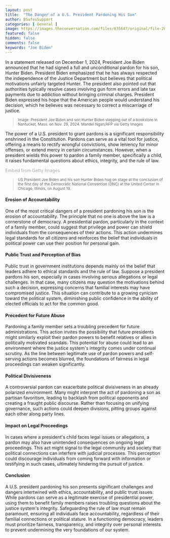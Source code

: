 ```yaml
---
layout: post
title:  "The Danger of a U.S. President Pardoning His Son"
author: BSafesSupport
categories: [ General ]
image: https://images.theconversation.com/files/635647/original/file-20241202-19-m9irj4.jpg
featured: false 
hidden: false
comments: false
keywords: "Joe Biden"
---
```


In a statement released on December 1, 2024, President Joe Biden announced that he had signed a full and unconditional pardon for his son, Hunter Biden. President Biden emphasized that he has always respected the independence of the Justice Department but believes that political motivations unfairly targeted Hunter. The president also pointed out that authorities typically resolve cases involving gun form errors and late tax payments due to addiction without bringing criminal charges. President Biden expressed his hope that the American people would understand his decision, which he believes was necessary to correct a miscarriage of justice.

> <sup>Image: President Joe Biden and son Hunter Biden stepping out of a bookstore in Nantucket, Mass. on Nov. 29, 2024. Mandel Ngan/AFP via Getty Images</sup>

The power of a U.S. president to grant pardons is a significant responsibility enshrined in the Constitution. Pardons can serve as a vital tool for justice, offering a means to rectify wrongful convictions, show leniency for minor offenses, or extend mercy in certain circumstances. However, when a president wields this power to pardon a family member, specifically a child, it raises fundamental questions about ethics, integrity, and the rule of law.

<a id='RIaVtuerTNBCe44EuAWIdg' class='gie-single' href='http://www.gettyimages.com/detail/2166809592' target='_blank' style='color:#a7a7a7;text-decoration:none;font-weight:normal !important;border:none;display:inline-block;'>Embed from Getty Images</a><script>window.gie=window.gie||function(c){(gie.q=gie.q||[]).push(c)};gie(function(){gie.widgets.load({id:'RIaVtuerTNBCe44EuAWIdg',sig:'wZi6_ixEEwHYKecjmQyyrqBXEN9M1dH-xJkxmTqR5Rw=',w:'594px',h:'402px',items:'2166809592',caption: true ,tld:'com',is360: false })});</script><script src='//embed-cdn.gettyimages.com/widgets.js' charset='utf-8' async></script>

> <sup>US President Joe Biden and his son Hunter Biden hug on stage at the conclusion of the first day of the Democratic National Convention (DNC) at the United Center in Chicago, Illinois, on August 19.</sup>

#### Erosion of Accountability

One of the most critical dangers of a president pardoning his son is the erosion of accountability. The principle that no one is above the law is a cornerstone of democracy. A presidential pardon, particularly in the context of a family member, could suggest that privilege and power can shield individuals from the consequences of their actions. This action undermines legal standards for all citizens and reinforces the belief that individuals in political power can use their position for personal gain.

#### Public Trust and Perception of Bias

Public trust in government institutions depends mainly on the belief that leaders adhere to ethical standards and the rule of law. Suppose a president pardons his son, especially in cases involving serious allegations or legal challenges. In that case, many citizens may question the motivations behind such a decision, expressing concerns that familial interests may have compromised justice. This situation can contribute to a growing cynicism toward the political system, diminishing public confidence in the ability of elected officials to act for the common good.

#### Precedent for Future Abuse

Pardoning a family member sets a troubling precedent for future administrations. This action invites the possibility that future presidents might similarly exploit their pardon powers to benefit relatives or allies in politically motivated scandals. This potential for abuse could lead to an environment where the justice system's integrity comes under continual scrutiny. As the line between legitimate use of pardon powers and self-serving actions becomes blurred, the foundations of fairness in legal proceedings can weaken significantly.

#### Political Divisiveness

A controversial pardon can exacerbate political divisiveness in an already polarized environment. Many might interpret the act of pardoning a son as partisan favoritism, leading to backlash from political opponents and creating a fraught public discourse. Rather than focusing on unifying governance, such actions could deepen divisions, pitting groups against each other along party lines.

#### Impact on Legal Proceedings

In cases where a president's child faces legal issues or allegations, a pardon may also have unintended consequences on ongoing legal proceedings. This act might signal to the legal community and society that political connections can interfere with judicial processes. This perception could discourage individuals from coming forward with information or testifying in such cases, ultimately hindering the pursuit of justice.

#### Conclusion

A U.S. president pardoning his son presents significant challenges and dangers intertwined with ethics, accountability, and public trust issues. While pardons can serve as a legitimate exercise of presidential power, using them to benefit family members raises troubling questions about the justice system's integrity. Safeguarding the rule of law must remain paramount, ensuring all individuals face accountability, regardless of their familial connections or political stature. In a functioning democracy, leaders must prioritize fairness, transparency, and integrity over personal interests to prevent undermining the very foundations of our system.
